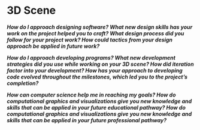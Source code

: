 # 3D Scene

**_How do I approach designing software? What new design skills has your work on the project helped you to craft? What design process did you follow for your project work? How could tactics from your design approach be applied in future work?_**

**_How do I approach developing programs? What new development strategies did you use while working on your 3D scene? How did iteration factor into your development? How has your approach to developing code evolved throughout the milestones, which led you to the project’s completion?_**

**_How can computer science help me in reaching my goals? How do computational graphics and visualizations give you new knowledge and skills that can be applied in your future educational pathway? How do computational graphics and visualizations give you new knowledge and skills that can be applied in your future professional pathway?_**
